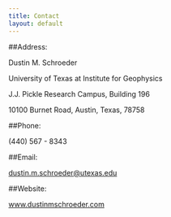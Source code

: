 ```yaml
---
title: Contact
layout: default
---
```

##Address:

Dustin M. Schroeder

University of Texas at Institute for Geophysics

J.J. Pickle Research Campus, Building 196

10100 Burnet Road, Austin, Texas, 78758

##Phone: 

(440) 567 - 8343

##Email: 

dustin.m.schroeder@utexas.edu

##Website: 

www.dustinmschroeder.com
